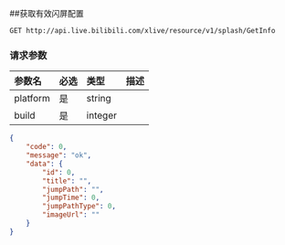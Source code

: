 ##获取有效闪屏配置

`GET http://api.live.bilibili.com/xlive/resource/v1/splash/GetInfo`

### 请求参数

|参数名|必选|类型|描述|
|:---|:---|:---|:---|
|platform|是|string||
|build|是|integer||

```json
{
    "code": 0,
    "message": "ok",
    "data": {
        "id": 0,
        "title": "",
        "jumpPath": "",
        "jumpTime": 0,
        "jumpPathType": 0,
        "imageUrl": ""
    }
}
```


